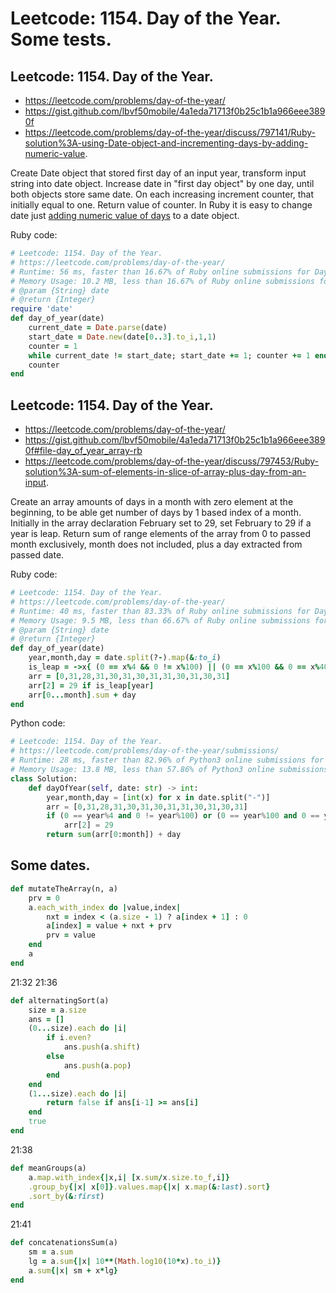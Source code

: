 # Leetcode: 1154. Day of the Year. Some tests.

## Leetcode: 1154. Day of the Year.

- https://leetcode.com/problems/day-of-the-year/
- https://gist.github.com/lbvf50mobile/4a1eda71713f0b25c1b1a966eee3890f
- https://leetcode.com/problems/day-of-the-year/discuss/797141/Ruby-solution%3A-using-Date-object-and-incrementing-days-by-adding-numeric-value.

Create Date object that stored first day of an input year, transform input string into date object. Increase date in "first day object" by one day, until both objects store same date. On each increasing increment counter, that initially equal to one. Return value of counter.  In Ruby it is easy to change date just [adding numeric value of days](https://ruby-doc.org/stdlib-2.7.1/libdoc/date/rdoc/Date.html#method-i-2B) to a date object.

Ruby code:
```Ruby
# Leetcode: 1154. Day of the Year.
# https://leetcode.com/problems/day-of-the-year/
# Runtime: 56 ms, faster than 16.67% of Ruby online submissions for Day of the Year.
# Memory Usage: 10.2 MB, less than 16.67% of Ruby online submissions for Day of the Year.
# @param {String} date
# @return {Integer}
require 'date'
def day_of_year(date)
    current_date = Date.parse(date)
    start_date = Date.new(date[0..3].to_i,1,1)
    counter = 1
    while current_date != start_date; start_date += 1; counter += 1 end
    counter
end
```
## Leetcode: 1154. Day of the Year.
 
- https://leetcode.com/problems/day-of-the-year/
- https://gist.github.com/lbvf50mobile/4a1eda71713f0b25c1b1a966eee3890f#file-day_of_year_array-rb
- https://leetcode.com/problems/day-of-the-year/discuss/797453/Ruby-solution%3A-sum-of-elements-in-slice-of-array-plus-day-from-an-input.

Create an array amounts of days in a month with zero element at the beginning, to be able get number of days by 1 based index of a month. Initially in the array declaration February set to 29, set February to 29 if a year is leap. Return sum of range elements of the array from 0 to passed month exclusively, month does not included, plus a day extracted from passed date.

Ruby code:
```Ruby
# Leetcode: 1154. Day of the Year.
# https://leetcode.com/problems/day-of-the-year/
# Runtime: 40 ms, faster than 83.33% of Ruby online submissions for Day of the Year.
# Memory Usage: 9.5 MB, less than 66.67% of Ruby online submissions for Day of the Yea
# @param {String} date
# @return {Integer}
def day_of_year(date)
    year,month,day = date.split(?-).map(&:to_i)
    is_leap = ->x{ (0 == x%4 && 0 != x%100) || (0 == x%100 && 0 == x%400)}
    arr = [0,31,28,31,30,31,30,31,31,30,31,30,31]
    arr[2] = 29 if is_leap[year]
    arr[0...month].sum + day
end
```
Python code:
```Python
# Leetcode: 1154. Day of the Year.
# https://leetcode.com/problems/day-of-the-year/submissions/
# Runtime: 28 ms, faster than 82.96% of Python3 online submissions for Day of the Year.
# Memory Usage: 13.8 MB, less than 57.86% of Python3 online submissions for Day of the Year.
class Solution:
    def dayOfYear(self, date: str) -> int:
        year,month,day = [int(x) for x in date.split("-")]
        arr = [0,31,28,31,30,31,30,31,31,30,31,30,31]
        if (0 == year%4 and 0 != year%100) or (0 == year%100 and 0 == year%400):
            arr[2] = 29
        return sum(arr[0:month]) + day
```


## Some dates.

```Ruby
def mutateTheArray(n, a)
    prv = 0
    a.each_with_index do |value,index|
        nxt = index < (a.size - 1) ? a[index + 1] : 0
        a[index] = value + nxt + prv
        prv = value
    end
    a
end

```
21:32
21:36
```Ruby
def alternatingSort(a)
    size = a.size
    ans = []
    (0...size).each do |i|
        if i.even?
            ans.push(a.shift)
        else
            ans.push(a.pop)
        end
    end
    (1...size).each do |i|
        return false if ans[i-1] >= ans[i]
    end
    true
end

```

21:38
```Ruby
def meanGroups(a)
    a.map.with_index{|x,i| [x.sum/x.size.to_f,i]}
    .group_by{|x| x[0]}.values.map{|x| x.map(&:last).sort}
    .sort_by(&:first)
end

```
21:41
```Ruby
def concatenationsSum(a)
    sm = a.sum
    lg = a.sum{|x| 10**(Math.log10(10*x).to_i)}
    a.sum{|x| sm + x*lg}
end

```